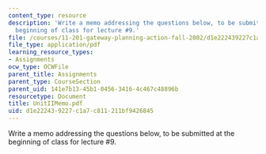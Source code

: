 ```yaml
---
content_type: resource
description: 'Write a memo addressing the questions below, to be submitted at the
  beginning of class for lecture #9.'
file: /courses/11-201-gateway-planning-action-fall-2002/d1e222439227c1a7c811211bf9426845_UnitIIMemo.pdf
file_type: application/pdf
learning_resource_types:
- Assignments
ocw_type: OCWFile
parent_title: Assignments
parent_type: CourseSection
parent_uid: 141e7b13-45b1-0456-3416-4c467c48896b
resourcetype: Document
title: UnitIIMemo.pdf
uid: d1e22243-9227-c1a7-c811-211bf9426845
---
```

Write a memo addressing the questions below, to be submitted at the beginning of class for lecture #9.

